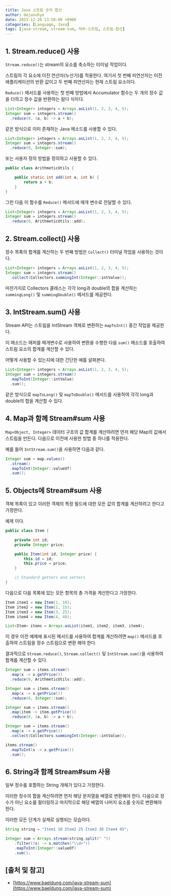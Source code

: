 ```yaml
---
title: Java 스트림 숫자 합산
author: dejavuhyo
date: 2023-12-26 13:50:00 +0900
categories: [Language, Java]
tags: [java-stream, stream-sum, 자바-스트림, 스트림-합산]
---
```


## 1. Stream.reduce() 사용
`Stream.reduce()`는 stream의 요소를 축소하는 터미널 작업이다.

스트림의 각 요소에 이진 연산자(누산기)를 적용한다. 여기서 첫 번째 피연산자는 이전 애플리케이션의 반환 값이고 두 번째 피연산자는 현재 스트림 요소이다.

`Reduce()` 메서드를 사용하는 첫 번째 방법에서 Accumulator 함수는 두 개의 정수 값을 더하고 정수 값을 반환하는 람다 식이다.

```java
List<Integer> integers = Arrays.asList(1, 2, 3, 4, 5);
Integer sum = integers.stream()
  .reduce(0, (a, b) -> a + b);
```

같은 방식으로 이미 존재하는 Java 메소드를 사용할 수 있다.

```java
List<Integer> integers = Arrays.asList(1, 2, 3, 4, 5);
Integer sum = integers.stream()
  .reduce(0, Integer::sum);
```

또는 사용자 정의 방법을 정의하고 사용할 수 있다.

```java
public class ArithmeticUtils {

    public static int add(int a, int b) {
        return a + b;
    }
}
```

그런 다음 이 함수를 `Reduce()` 메서드에 매개 변수로 전달할 수 있다.

```java
List<Integer> integers = Arrays.asList(1, 2, 3, 4, 5);
Integer sum = integers.stream()
  .reduce(0, ArithmeticUtils::add);
```

## 2. Stream.collect() 사용
정수 목록의 합계를 계산하는 두 번째 방법은 `Collect()` 터미널 작업을 사용하는 것이다.

```java
List<Integer> integers = Arrays.asList(1, 2, 3, 4, 5);
Integer sum = integers.stream()
  .collect(Collectors.summingInt(Integer::intValue));
```

마찬가지로 Collectors 클래스는 각각 long과 double의 합을 계산하는 `summingLong()` 및 `summingDouble()` 메서드를 제공한다.

## 3. IntStream.sum() 사용
Stream API는 스트림을 IntStream 객체로 변환하는 `mapToInt()` 중간 작업을 제공한다.

이 메소드는 매퍼를 매개변수로 사용하여 변환을 수행한 다음 `sum()` 메소드를 호출하여 스트림 요소의 합계를 계산할 수 있다.

어떻게 사용할 수 있는지에 대한 간단한 예를 살펴본다.

```java
List<Integer> integers = Arrays.asList(1, 2, 3, 4, 5);
Integer sum = integers.stream()
  .mapToInt(Integer::intValue)
  .sum();
```

같은 방식으로 `mapToLong()` 및 `mapToDouble()` 메서드를 사용하여 각각 long과 double의 합을 계산할 수 있다.

## 4. Map과 함께 Stream#sum 사용
`Map<Object, Integer>` 데이터 구조의 값 합계를 계산하려면 먼저 해당 Map의 값에서 스트림을 만든다. 다음으로 이전에 사용한 방법 중 하나를 적용한다.

예를 들어 `IntStream.sum()`을 사용하면 다음과 같다.

```java
Integer sum = map.values()
  .stream()
  .mapToInt(Integer::valueOf)
  .sum();
```

## 5. Objects에 Stream#sum 사용
객체 목록이 있고 이러한 객체의 특정 필드에 대한 모든 값의 합계를 계산하려고 한다고 가정한다.

예제 이다.

```java
public class Item {

    private int id;
    private Integer price;

    public Item(int id, Integer price) {
        this.id = id;
        this.price = price;
    }

    // Standard getters and setters
}
```

다음으로 다음 목록에 있는 모든 항목의 총 가격을 계산한다고 가정한다.

```java
Item item1 = new Item(1, 10);
Item item2 = new Item(2, 15);
Item item3 = new Item(3, 25);
Item item4 = new Item(4, 40);

List<Item> items = Arrays.asList(item1, item2, item3, item4);
```

이 경우 이전 예제에 표시된 메서드를 사용하여 합계를 계산하려면 `map()` 메서드를 호출하여 스트림을 정수 스트림으로 변환 해야 한다.

결과적으로 `Stream.reduce()`, `Stream.collect()` 및 `IntStream.sum()`을 사용하여 합계를 계산할 수 있다.

```java
Integer sum = items.stream()
  .map(x -> x.getPrice())
  .reduce(0, ArithmeticUtils::add);
```

```java
Integer sum = items.stream()
  .map(x -> x.getPrice())
  .reduce(0, Integer::sum);
```

```java
Integer sum = items.stream()
  .map(item -> item.getPrice())
  .reduce(0, (a, b) -> a + b);
```

```java
Integer sum = items.stream()
  .map(x -> x.getPrice())
  .collect(Collectors.summingInt(Integer::intValue));
```

```java
items.stream()
  .mapToInt(x -> x.getPrice())
  .sum();
```

## 6. String과 함께 Stream#sum 사용
일부 정수를 포함하는 String 개체가 있다고 가정한다.

이러한 정수의 합을 계산하려면 먼저 해당 문자열을 배열로 변환해야 한다. 다음으로 정수가 아닌 요소를 필터링하고 마지막으로 해당 배열의 나머지 요소를 숫자로 변환해야 한다.

이러한 모든 단계가 실제로 실행되는 모습이다.

```java
String string = "Item1 10 Item2 25 Item3 30 Item4 45";

Integer sum = Arrays.stream(string.split(" "))
    .filter((s) -> s.matches("\\d+"))
    .mapToInt(Integer::valueOf)
    .sum();
```

## [출처 및 참고]
* [https://www.baeldung.com/java-stream-sum](https://www.baeldung.com/java-stream-sum)
